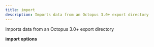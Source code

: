 ```yaml
---
title: import
description: Imports data from an Octopus 3.0+ export directory
---
```


Imports data from an Octopus 3.0+ export directory

**import options**

```text

```

